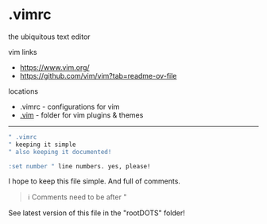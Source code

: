 # .vimrc
the ubiquitous text editor

vim links
- https://www.vim.org/
- https://github.com/vim/vim?tab=readme-ov-file


locations
- .vimrc - configurations for vim
- [.vim](vim.md) - folder for vim plugins & themes


---


```sh
" .vimrc
" keeping it simple
" also keeping it documented!

:set number " line numbers. yes, please!
```


I hope to keep this file simple.
And full of comments.
>ℹ️ Comments need to be after "

See latest version of this file in the "rootDOTS" folder!

